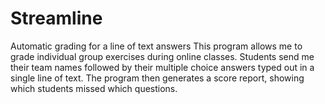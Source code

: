 # Streamline
Automatic grading for a line of text answers
This program allows me to grade individual group exercises during online classes. Students send me their team names followed by their multiple choice answers typed out in a single line of text.
The program then generates a score report, showing which students missed which questions.
